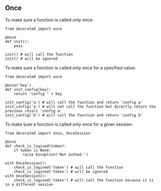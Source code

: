 Once
----

To make sure a function is called only once:

	from decorated import once
	
	@once
	def init():
	    pass
	    
	init() # will call the function
	init() # will be ignored
	
To make sure a function is called only once for a specified value:

	from decorated import once
	
	@once('key')
	def init_config(key):
	    return 'config ' + key
	    
	init_config('a') # will call the function and return 'config a'
	init_config('a') # will not call the function but directly return the previous result 'config a'
	init_config('b') # will call the function and return 'config b'
	
To make sure a function is called only once for a given session:

	from decorated import once, OnceSession
	
	@once
	def check_is_logined(token):
	    if token is None:
	        raise Exception('Not authed.')
	    
	with OnceSession():
	    check_is_logined('token') # will call the function
	    check_is_logined('token') # will be ignored
	with OnceSession():
	    check_is_logined('token') # will call the function because it is in a different session
